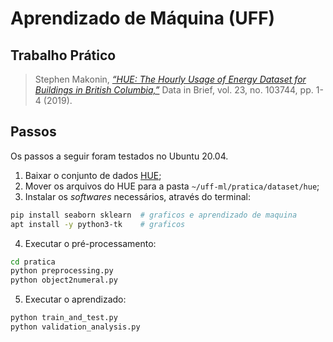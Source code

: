 # Aprendizado de Máquina (UFF)

## Trabalho Prático

> Stephen Makonin, [*“HUE: The Hourly Usage of Energy Dataset for Buildings in British Columbia,”*](https://dataverse.harvard.edu/dataset.xhtml?persistentId=doi:10.7910/DVN/N3HGRN) Data in Brief, vol. 23, no. 103744, pp. 1-4 (2019).

## Passos

Os passos a seguir foram testados no Ubuntu 20.04.

1. Baixar o conjunto de dados [HUE](https://dataverse.harvard.edu/dataset.xhtml?persistentId=doi:10.7910/DVN/N3HGRN);
2. Mover os arquivos do HUE para a pasta `~/uff-ml/pratica/dataset/hue`;
3. Instalar os *softwares* necessários, através do terminal:

```bash
pip install seaborn sklearn  # graficos e aprendizado de maquina
apt install -y python3-tk    # graficos
```

4. Executar o pré-processamento:

```bash
cd pratica
python preprocessing.py
python object2numeral.py
```
5. Executar o aprendizado:

```bash
python train_and_test.py
python validation_analysis.py
```
